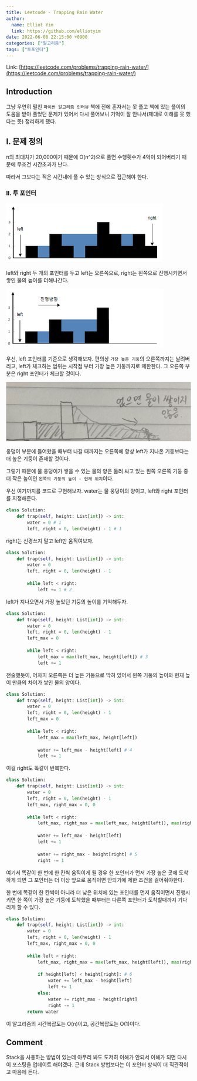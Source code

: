 ```yaml
---
title: Leetcode - Trapping Rain Water
author:
  name: Elliot Yim
  link: https://github.com/elliotyim
date: 2022-06-08 22:15:00 +0900
categories: ["알고리즘"]
tags: ["투포인터"]
---
```


Link: [https://leetcode.com/problems/trapping-rain-water/](https://leetcode.com/problems/trapping-rain-water/)

## Introduction

그냥 우연히 펼친 `파이썬 알고리즘 인터뷰` 책에 전에 혼자서는 못 풀고 책에 있는 풀이의 도움을 받아 풀었던 문제가 있어서 다시 풀어보니 기억이 잘 안나서(제대로 이해를 못 했다는 뜻) 정리하게 됐다.

## I. 문제 정의

n의 최대치가 20,000이기 때문에 O(n^2)으로 풀면 수행횟수가 4억이 되어버리기 때문에 무조건 시간초과가 난다.

따라서 그보다는 적은 시간내에 풀 수 있는 방식으로 접근해야 한다.

### II. 투 포인터

![](/assets/img/algorithm/leetcode/trapping-rain-water/example.png)

left와 right 두 개의 포인터를 두고 left는 오른쪽으로, right는 왼쪽으로 진행시키면서 쌓인 물의 높이를 더해나간다.

![](/assets/img/algorithm/leetcode/trapping-rain-water/example2.png)

우선, left 포인터를 기준으로 생각해보자. 편의상 `가장 높은 기둥`의 오른쪽까지는 날려버리고, left가 체크하는 범위는 시작점 부터 가장 높은 기둥까지로 제한한다. 그 오른쪽 부분은 right 포인터가 체크할 것이다.

![](/assets/img/algorithm/leetcode/trapping-rain-water/example3.jpg)

웅덩이 부분에 들어왔을 때부터 나갈 때까지는 오른쪽에 항상 left가 지나온 기둥보다는 더 높은 기둥이 존재할 것이다.

그렇기 때문에 물 웅덩이가 쌓을 수 있는 물의 양은 둘러 싸고 있는 왼쪽 오른쪽 기둥 중 더 작은 높이인 `왼쪽의 기둥의 높이 - 현재 위치`이다.

우선 여기까지를 코드로 구현해보자. water는 물 웅덩이의 양이고, left와 right 포인터를 지정해준다.

```python
class Solution:
    def trap(self, height: List[int]) -> int:
        water = 0 # 1
        left, right = 0, len(height) - 1 # 1
```

right는 신경쓰지 말고 left만 움직여보자.

```python
class Solution:
    def trap(self, height: List[int]) -> int:
        water = 0
        left, right = 0, len(height) - 1

        while left < right:
            left += 1 # 2
```

left가 지나오면서 가장 높았던 기둥의 높이를 기억해두자.

```python
class Solution:
    def trap(self, height: List[int]) -> int:
        water = 0
        left, right = 0, len(height) - 1
        left_max = 0

        while left < right:
            left_max = max(left_max, height[left]) # 3
            left += 1
```

전술했듯이, 어차피 오른쪽은 더 높은 기둥으로 막혀 있어서 왼쪽 기둥의 높이와 현재 높이 만큼의 차이가 쌓인 물의 양이다.

```python
class Solution:
    def trap(self, height: List[int]) -> int:
        water = 0
        left, right = 0, len(height) - 1
        left_max = 0

        while left < right:
            left_max = max(left_max, height[left])

            water += left_max - height[left] # 4
            left += 1
```

이걸 right도 똑같이 반복한다.

```python
class Solution:
    def trap(self, height: List[int]) -> int:
        water = 0
        left, right = 0, len(height) - 1
        left_max, right_max = 0, 0

        while left < right:
            left_max, right_max = max(left_max, height[left]), max(right_max, height[right])

            water += left_max - height[left]
            left += 1

            water += right_max - height[right] # 5
            right -= 1
```

여기서 똑같이 한 번에 한 칸씩 움직이게 될 경우 한 포인터가 먼저 가장 높은 곳에 도착하게 되면 그 포인터는 더 이상 앞으로 움직이면 안되기에 제한 조건을 걸어줘야한다.

한 번에 똑같이 한 칸씩이 아니라 더 낮은 위치에 있는 포인터를 먼저 움직이면서 진행시키면 한 쪽이 가장 높은 기둥에 도착했을 때부터는 다른쪽 포인터가 도착할때까지 기다리게 할 수 있다.

```python
class Solution:
    def trap(self, height: List[int]) -> int:
        water = 0
        left, right = 0, len(height) - 1
        left_max, right_max = 0, 0

        while left < right:
            left_max, right_max = max(left_max, height[left]), max(right_max, height[right])

            if height[left] < height[right]: # 6
                water += left_max - height[left]
                left += 1
            else:
                water += right_max - height[right]
                right -= 1
        return water
```

이 알고리즘의 시간복잡도는 O(n)이고, 공간복잡도는 O(1)이다.

## Comment

Stack을 사용하는 방법이 있는데 아무리 봐도 도저히 이해가 안되서 이해가 되면 다시 이 포스팅을 업데이트 해야겠다. 근데 Stack 방법보다는 이 포인터 방식이 더 직관적이고 마음에 든다.
